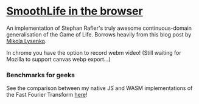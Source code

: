 # [SmoothLife in the browser](https://ajhamwood.github.io/smooth)

An implementation of Stephan Rafler's truly awesome continuous-domain generalisation of the Game of Life. Borrows heavily from this blog post by [Mikola Lysenko](https://0fps.net/2012/11/19/conways-game-of-life-for-curved-surfaces-part-1/).

In chrome you have the option to record webm video! (Still waiting for Mozilla to support canvas webp export...)

### Benchmarks for geeks

See the comparison between my native JS and WASM implementations of the Fast Fourier Transform [here](https://ajhamwood.github.io/smooth/fft-benchmark.html)!
